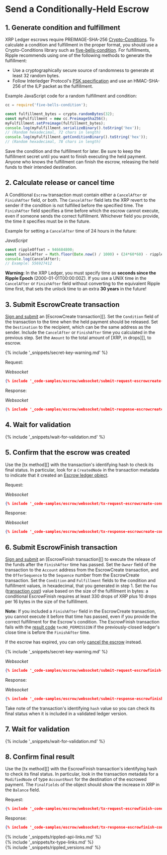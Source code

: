 # Send a Conditionally-Held Escrow

## 1. Generate condition and fulfillment

XRP Ledger escrows require PREIMAGE-SHA-256 [Crypto-Conditions](https://tools.ietf.org/html/draft-thomas-crypto-conditions-03). To calculate a condition and fulfillment in the proper format, you should use a Crypto-Conditions library such as [five-bells-condition](https://github.com/interledgerjs/five-bells-condition). For fulfillments, Ripple recommends using one of the following methods to generate the fulfillment:

- Use a cryptographically secure source of randomness to generate at least 32 random bytes.
- Follow Interledger Protocol's [PSK specification](https://github.com/interledger/rfcs/blob/master/0016-pre-shared-key/0016-pre-shared-key.md) and use an HMAC-SHA-256 of the ILP packet as the fulfillment.

Example JavaScript code for a random fulfillment and condition:

```js
cc = require('five-bells-condition');

const fulfillment_bytes = crypto.randomBytes(32);
const myFulfillment = new cc.PreimageSha256();
myFulfillment.setPreimage(fulfillment_bytes);
console.log(myFulfillment.serializeBinary().toString('hex'));
// (Random hexadecimal, 72 chars in length)
console.log(myFulfillment.getConditionBinary().toString('hex'));
// (Random hexadecimal, 78 chars in length)
```

Save the condition and the fulfillment for later. Be sure to keep the fulfillment secret until you want to finish executing the held payment. Anyone who knows the fulfillment can finish the escrow, releasing the held funds to their intended destination.


## 2. Calculate release or cancel time

A Conditional `Escrow` transaction must contain either a `CancelAfter` or `FinishAfter` field, or both. The `CancelAfter` field lets the XRP revert to the sender if the condition is not fulfilled before the specified time. The `FinishAfter` field specifies a time before which the escrow cannot execute, even if someone sends the correct fulfillment. Whichever field you provide, the time it specifies must be in the future.

Example for setting a `CancelAfter` time of 24 hours in the future:

<!-- MULTICODE_BLOCK_START -->

_JavaScript_

```js
const rippleOffset = 946684800;
const CancelAfter = Math.floor(Date.now() / 1000) + (24*60*60) - rippleOffset;
console.log(CancelAfter);
// Example: 556927412
```

<!--{# Striking Python example for now since we don't have full examples
_Python 2/3_

```python
from time import time
ripple_offset = 946684800
cancel_after = int(time()) + (24*60*60) - 946684800
print(cancel_after)
# Example: 556927412
```

#}-->

<!-- MULTICODE_BLOCK_END -->

**Warning:** In the XRP Ledger, you must specify time as **seconds since the Ripple Epoch** (2000-01-01T00:00:00Z). If you use a UNIX time in the `CancelAfter` or `FinishAfter` field without converting to the equivalent Ripple time first, that sets the unlock time to an extra **30 years** in the future!

## 3. Submit EscrowCreate transaction

[Sign and submit](transaction-basics.html#signing-and-submitting-transactions) an [EscrowCreate transaction][]. Set the `Condition` field of the transaction to the time when the held payment should be released. Set the `Destination` to the recipient, which can be the same address as the sender. Include the `CancelAfter` or `FinishAfter` time you calculated in the previous step. Set the `Amount` to the total amount of [XRP, in drops][], to escrow.

{% include '_snippets/secret-key-warning.md' %} <!--#{ fix md highlighting_ #}-->

Request:

<!-- MULTICODE_BLOCK_START -->

*Websocket*

```json
{% include '_code-samples/escrow/websocket/submit-request-escrowcreate-condition.json' %}
```

<!-- MULTICODE_BLOCK_END -->

Response:

<!-- MULTICODE_BLOCK_START -->

*Websocket*

```json
{% include '_code-samples/escrow/websocket/submit-response-escrowcreate-condition.json' %}
```

<!-- MULTICODE_BLOCK_END -->

## 4. Wait for validation

{% include '_snippets/wait-for-validation.md' %} <!--#{ fix md highlighting_ #}-->

## 5. Confirm that the escrow was created

Use the [tx method][] with the transaction's identifying hash to check its final status. In particular, look for a `CreatedNode` in the transaction metadata to indicate that it created an [Escrow ledger object](escrow.html).

Request:

<!-- MULTICODE_BLOCK_START -->

*Websocket*

```json
{% include '_code-samples/escrow/websocket/tx-request-escrowcreate-condition.json' %}
```

<!-- MULTICODE_BLOCK_END -->

Response:

<!-- MULTICODE_BLOCK_START -->

*Websocket*

```json
{% include '_code-samples/escrow/websocket/tx-response-escrowcreate-condition.json' %}
```

<!-- MULTICODE_BLOCK_END -->

## 6. Submit EscrowFinish transaction

[Sign and submit](transaction-basics.html#signing-and-submitting-transactions) an [EscrowFinish transaction][] to execute the release of the funds after the `FinishAfter` time has passed. Set the `Owner` field of the transaction to the `Account` address from the EscrowCreate transaction, and the `OfferSequence` to the `Sequence` number from the EscrowCreate transaction. Set the `Condition` and `Fulfillment` fields to the condition and fulfillment values, in hexadecimal, that you generated in step 1. Set the `Fee` ([transaction cost](transaction-cost.html)) value based on the size of the fulfillment in bytes: a conditional EscrowFinish requires at least 330 drops of XRP plus 10 drops per 16 bytes in the size of the fulfillment.

**Note:** If you included a `FinishAfter` field in the EscrowCreate transaction, you cannot execute it before that time has passed, even if you provide the correct fulfillment for the Escrow's condition. The EscrowFinish transaction fails with the [result code](transaction-results.html) `tecNO_PERMISSION` if the previously-closed ledger's close time is before the `FinishAfter` time.

If the escrow has expired, you can only [cancel the escrow](cancel-an-expired-escrow.html) instead.

{% include '_snippets/secret-key-warning.md' %} <!--#{ fix md highlighting_ #}-->

<!-- MULTICODE_BLOCK_START -->

_Websocket_

```json
{% include '_code-samples/escrow/websocket/submit-request-escrowfinish-condition.json' %}
```

<!-- MULTICODE_BLOCK_END -->

Response:

<!-- MULTICODE_BLOCK_START -->

_Websocket_

```json
{% include '_code-samples/escrow/websocket/submit-response-escrowfinish-condition.json' %}
```

<!-- MULTICODE_BLOCK_END -->

Take note of the transaction's identifying `hash` value so you can check its final status when it is included in a validated ledger version.

## 7. Wait for validation

{% include '_snippets/wait-for-validation.md' %} <!--#{ fix md highlighting_ #}-->

## 8. Confirm final result

Use the [tx method][] with the EscrowFinish transaction's identifying hash to check its final status. In particular, look in the transaction metadata for a `ModifiedNode` of type `AccountRoot` for the destination of the escrowed payment. The `FinalFields` of the object should show the increase in XRP in the `Balance` field.

Request:

```json
{% include '_code-samples/escrow/websocket/tx-request-escrowfinish-condition.json' %}
```

Response:

```json
{% include '_code-samples/escrow/websocket/tx-response-escrowfinish-condition.json' %}
```


<!--{# common link defs #}-->
{% include '_snippets/rippled-api-links.md' %}			
{% include '_snippets/tx-type-links.md' %}			
{% include '_snippets/rippled_versions.md' %}
